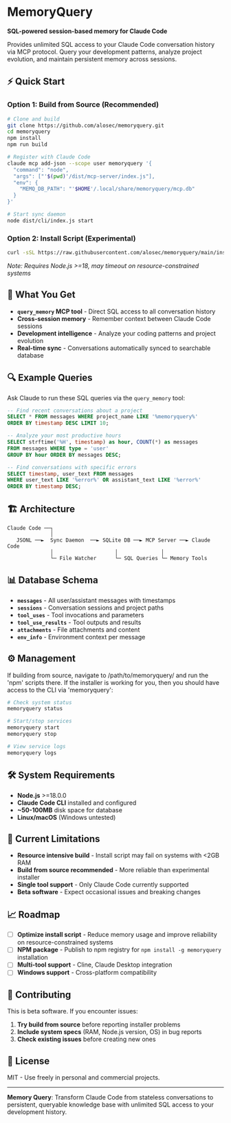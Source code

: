 # MemoryQuery

**SQL-powered session-based memory for Claude Code**

Provides unlimited SQL access to your Claude Code conversation history via MCP protocol. Query your development patterns, analyze project evolution, and maintain persistent memory across sessions.

## ⚡ Quick Start

### Option 1: Build from Source (Recommended)
```bash
# Clone and build
git clone https://github.com/alosec/memoryquery.git
cd memoryquery
npm install
npm run build

# Register with Claude Code
claude mcp add-json --scope user memoryquery '{
  "command": "node",
  "args": ["'$(pwd)'/dist/mcp-server/index.js"],
  "env": {
    "MEMQ_DB_PATH": "'$HOME'/.local/share/memoryquery/mcp.db"
  }
}'

# Start sync daemon
node dist/cli/index.js start
```

### Option 2: Install Script (Experimental)
```bash
curl -sSL https://raw.githubusercontent.com/alosec/memoryquery/main/install.sh | bash
```
*Note: Requires Node.js >=18, may timeout on resource-constrained systems*

## 🎯 What You Get

- **`query_memory` MCP tool** - Direct SQL access to all conversation history
- **Cross-session memory** - Remember context between Claude Code sessions  
- **Development intelligence** - Analyze your coding patterns and project evolution
- **Real-time sync** - Conversations automatically synced to searchable database

## 🔍 Example Queries

Ask Claude to run these SQL queries via the `query_memory` tool:

```sql
-- Find recent conversations about a project
SELECT * FROM messages WHERE project_name LIKE '%memoryquery%' 
ORDER BY timestamp DESC LIMIT 10;

-- Analyze your most productive hours
SELECT strftime('%H', timestamp) as hour, COUNT(*) as messages
FROM messages WHERE type = 'user' 
GROUP BY hour ORDER BY messages DESC;

-- Find conversations with specific errors
SELECT timestamp, user_text FROM messages 
WHERE user_text LIKE '%error%' OR assistant_text LIKE '%error%'
ORDER BY timestamp DESC;
```

## 🏗️ Architecture

```
Claude Code ──┐
              │
   JSONL ──►  Sync Daemon  ──► SQLite DB ──► MCP Server ──► Claude Code
              │                    │              │
              └─ File Watcher      └─ SQL Queries └─ Memory Tools
```

## 📊 Database Schema

- **`messages`** - All user/assistant messages with timestamps
- **`sessions`** - Conversation sessions and project paths  
- **`tool_uses`** - Tool invocations and parameters
- **`tool_use_results`** - Tool outputs and results
- **`attachments`** - File attachments and content
- **`env_info`** - Environment context per message

## ⚙️ Management

If building from source, navigate to /path/to/memoryquery/ and run the 'npm' scripts there. If the installer is working for you, then you should have access to the CLI via 'memoryquery':

```bash
# Check system status
memoryquery status

# Start/stop services  
memoryquery start
memoryquery stop

# View service logs
memoryquery logs
```

## 🛠️ System Requirements

- **Node.js** >=18.0.0
- **Claude Code CLI** installed and configured
- **~50-100MB** disk space for database
- **Linux/macOS** (Windows untested)

## 🚨 Current Limitations

- **Resource intensive build** - Install script may fail on systems with <2GB RAM
- **Build from source recommended** - More reliable than experimental installer
- **Single tool support** - Only Claude Code currently supported
- **Beta software** - Expect occasional issues and breaking changes

## 📈 Roadmap

- [ ] **Optimize install script** - Reduce memory usage and improve reliability on resource-constrained systems
- [ ] **NPM package** - Publish to npm registry for `npm install -g memoryquery` installation
- [ ] **Multi-tool support** - Cline, Claude Desktop integration
- [ ] **Windows support** - Cross-platform compatibility

## 🤝 Contributing

This is beta software. If you encounter issues:

1. **Try build from source** before reporting installer problems
2. **Include system specs** (RAM, Node.js version, OS) in bug reports  
3. **Check existing issues** before creating new ones

## 📄 License

MIT - Use freely in personal and commercial projects.

---

**Memory Query**: Transform Claude Code from stateless conversations to persistent, queryable knowledge base with unlimited SQL access to your development history.
